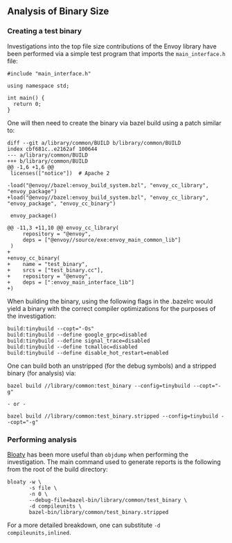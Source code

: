 Analysis of Binary Size
-----------------------

### Creating a test binary

Investigations into the top file size contributions of the Envoy library have
been performed via a simple test program that imports the `main_interface.h`
file:

```
#include "main_interface.h"

using namespace std;

int main() {
  return 0;
}
```

One will then need to create the binary via bazel build using a patch similar
to:
```
diff --git a/library/common/BUILD b/library/common/BUILD
index cbf681c..e2162af 100644
--- a/library/common/BUILD
+++ b/library/common/BUILD
@@ -1,6 +1,6 @@
 licenses(["notice"])  # Apache 2

-load("@envoy//bazel:envoy_build_system.bzl", "envoy_cc_library", "envoy_package")
+load("@envoy//bazel:envoy_build_system.bzl", "envoy_cc_library", "envoy_package", "envoy_cc_binary")

 envoy_package()

@@ -11,3 +11,10 @@ envoy_cc_library(
     repository = "@envoy",
     deps = ["@envoy//source/exe:envoy_main_common_lib"]
 )
+
+envoy_cc_binary(
+    name = "test_binary",
+    srcs = ["test_binary.cc"],
+    repository = "@envoy",
+    deps = [":envoy_main_interface_lib"]
+)
```

When building the binary, using the following flags in the .bazelrc would yield a binary with
the correct compiler optimizations for the purposes of the investigation:

```
build:tinybuild --copt="-Os"
build:tinybuild --define google_grpc=disabled
build:tinybuild --define signal_trace=disabled
build:tinybuild --define tcmalloc=disabled
build:tinybuild --define disable_hot_restart=enabled
```

One can build both an unstripped (for the debug symbols) and a stripped binary (for analysis) via:

```
bazel build //library/common:test_binary --config=tinybuild --copt="-g"

- or -

bazel build //library/common:test_binary.stripped --config=tinybuild --copt="-g"
```

### Performing analysis

[Bloaty](https://github.com/google/bloaty) has been more useful than `objdump`
when performing the investigation. The main command used to generate reports is
the following from the root of the build directory:

```
bloaty -w \
       -s file \
       -n 0 \
       --debug-file=bazel-bin/library/common/test_binary \
       -d compileunits \
       bazel-bin/library/common/test_binary.stripped
```

For a more detailed breakdown, one can substitute `-d compileunits,inlined`.
